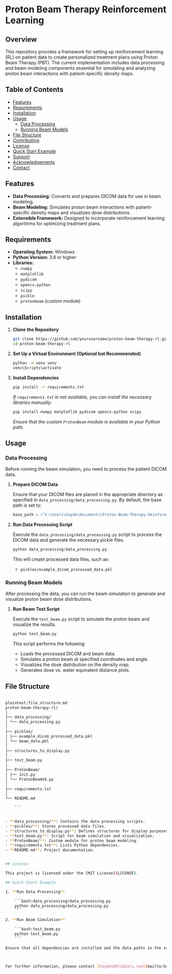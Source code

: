 # Proton Beam Therapy Reinforcement Learning

## Overview

This repository provides a framework for setting up reinforcement learning (RL) on patient data to create personalized treatment plans using Proton Beam Therapy (PBT). The current implementation includes data processing and beam modeling components essential for simulating and analyzing proton beam interactions with patient-specific density maps.

## Table of Contents

- [Features](#features)
- [Requirements](#requirements)
- [Installation](#installation)
- [Usage](#usage)
  - [Data Processing](#data-processing)
  - [Running Beam Models](#running-beam-models)
- [File Structure](#file-structure)
- [Contributing](#contributing)
- [License](#license)
- [Quick Start Example](#quick-start-example)
- [Support](#support)
- [Acknowledgements](#acknowledgements)
- [Contact](#contact)

## Features

- **Data Processing:** Converts and prepares DICOM data for use in beam modeling.
- **Beam Modeling:** Simulates proton beam interactions with patient-specific density maps and visualizes dose distributions.
- **Extensible Framework:** Designed to incorporate reinforcement learning algorithms for optimizing treatment plans.

## Requirements

- **Operating System:** Windows
- **Python Version:** 3.8 or higher
- **Libraries:**
  - `numpy`
  - `matplotlib`
  - `pydicom`
  - `opencv-python`
  - `scipy`
  - `pickle`
  - `protonbeam` (custom module)

## Installation

1. **Clone the Repository**

    ```bash:clone_repository.sh
    git clone https://github.com/yourusername/proton-beam-therapy-rl.git
    cd proton-beam-therapy-rl
    ```

2. **Set Up a Virtual Environment (Optional but Recommended)**

    ```bash:setup_virtualenv.sh
    python -m venv venv
    venv\Scripts\activate
    ```

3. **Install Dependencies**

    ```bash:install_dependencies.sh
    pip install -r requirements.txt
    ```

    *If `requirements.txt` is not available, you can install the necessary libraries manually:*

    ```bash:manual_install.sh
    pip install numpy matplotlib pydicom opencv-python scipy
    ```

    *Ensure that the custom `ProtonBeam` module is available in your Python path.*

## Usage

### Data Processing

Before running the beam simulation, you need to process the patient DICOM data.

1. **Prepare DICOM Data**

    Ensure that your DICOM files are placed in the appropriate directory as specified in `data_processing/data_processing.py`. By default, the base path is set to:

    ```python:data_processing/data_processing.py
    base_path = r"C:\Users\hayde\Documents\Proton-Beam-Therapy-Reinforecement-Learning\ProtonBeamModel\data"
    ```

2. **Run Data Processing Script**

    Execute the `data_processing/data_processing.py` script to process the DICOM data and generate the necessary pickle files.

    ```bash:data_processing/data_processing.py
    python data_processing/data_processing.py
    ```

    This will create processed data files, such as:

    - `pickles/example_dicom_processed_data.pkl`

### Running Beam Models

After processing the data, you can run the beam simulation to generate and visualize proton beam dose distributions.

1. **Run Beam Test Script**

    Execute the `test_beam.py` script to simulate the proton beam and visualize the results.

    ```bash:test_beam.py
    python test_beam.py
    ```

    This script performs the following:

    - Loads the processed DICOM and beam data.
    - Simulates a proton beam at specified coordinates and angle.
    - Visualizes the dose distribution on the density map.
    - Generates dose vs. water equivalent distance plots.

## File Structure
```bash:manual_install.sh
   
plaintext:file_structure.md
proton-beam-therapy-rl/
│
├── data_processing/
│ └── data_processing.py
│
├── pickles/
│ ├── example_dicom_processed_data.pkl
│ └── beam_data.pkl
│
├── structures_to_display.py
│
├── test_beam.py
│
├── ProtonBeam/
│ ├── init.py
│ └── ProtonBeamV4.py
│
├── requirements.txt
│
└── README.md

    ```


- **data_processing/**: Contains the data processing scripts.
- **pickles/**: Stores processed data files.
- **structures_to_display.py**: Defines structures for display purposes.
- **test_beam.py**: Script for beam simulation and visualization.
- **ProtonBeam/**: Custom module for proton beam modeling.
- **requirements.txt**: Lists Python dependencies.
- **README.md**: Project documentation.


## License

This project is licensed under the [MIT License](LICENSE).

## Quick Start Example

1. **Run Data Processing**

    ```bash:data_processing/data_processing.py
    python data_processing/data_processing.py
    ```

2. **Run Beam Simulation**

    ```bash:test_beam.py
    python test_beam.py
    ```

Ensure that all dependencies are installed and the data paths in the scripts are correctly set according to your system.



For further information, please contact [hayden@htibbals.com](mailto:hayden@htibbals.com).